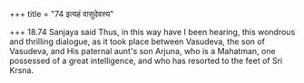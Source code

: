 +++
title = "74 इत्यहं वासुदेवस्य"

+++
18.74 Sanjaya said Thus, in this way have I been hearing, this wondrous
and thrilling dialogue, as it took place between Vasudeva, the son of
Vasudeva, and His paternal aunt's son Arjuna, who is a Mahatman, one
possessed of a great intelligence, and who has resorted to the feet of
Sri Krsna.
